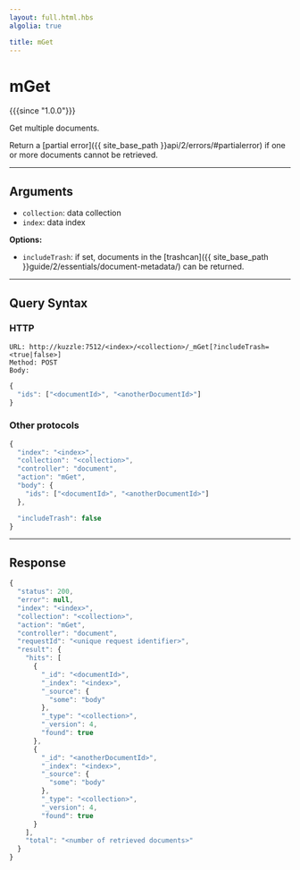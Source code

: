```yaml
---
layout: full.html.hbs
algolia: true

title: mGet
---
```


# mGet

{{{since "1.0.0"}}}

Get multiple documents.

Return a [partial error]({{ site_base_path }}api/2/errors/#partialerror) if one or more documents cannot be retrieved.

---

## Arguments

* `collection`: data collection
* `index`: data index

**Options:**

* `includeTrash`: if set, documents in the [trashcan]({{ site_base_path }}guide/2/essentials/document-metadata/) can be returned.

---

## Query Syntax

### HTTP

```http
URL: http://kuzzle:7512/<index>/<collection>/_mGet[?includeTrash=<true|false>]
Method: POST  
Body:
```

```js
{
  "ids": ["<documentId>", "<anotherDocumentId>"]
}
```


### Other protocols


```js
{
  "index": "<index>",
  "collection": "<collection>",
  "controller": "document",
  "action": "mGet",
  "body": {
    "ids": ["<documentId>", "<anotherDocumentId>"]
  },

  "includeTrash": false
}
```

---

## Response

```js
{
  "status": 200,
  "error": null,
  "index": "<index>",
  "collection": "<collection>",
  "action": "mGet",
  "controller": "document",
  "requestId": "<unique request identifier>",
  "result": {
    "hits": [
      {
        "_id": "<documentId>",
        "_index": "<index>",
        "_source": {
          "some": "body"
        },
        "_type": "<collection>",
        "_version": 4,
        "found": true
      },
      {
        "_id": "<anotherDocumentId>",
        "_index": "<index>",
        "_source": {
          "some": "body"
        },
        "_type": "<collection>",
        "_version": 4,
        "found": true
      }
    ],
    "total": "<number of retrieved documents>"
  }
}
```
